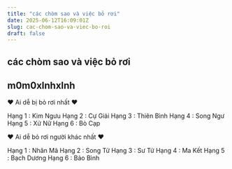 ```yaml
---
title: "các chòm sao và việc bỏ rơi"
date: 2025-06-12T16:09:01Z
slug: cac-chom-sao-va-viec-bo-roi
draft: false
---
```


## các chòm sao và việc bỏ rơi

## m0m0xInhxInh

♥ Ai dễ bị bỏ rơi nhất ♥

Hạng 1 : Kim Ngưu
Hạng 2 : Cự Giải
Hạng 3 : Thiên Bình
Hạng 4 : Song Ngư
Hạng 5 : Xử Nữ
Hạng 6 : Bò Cạp

♥ Ai dễ bỏ rơi người khác nhất ♥

Hạng 1 : Nhân Mã
Hạng 2 : Song Tử
Hạng 3 : Sư Tử
Hạng 4 : Ma Kết
Hạng 5 : Bạch Dương
Hạng 6 : Bảo Bình